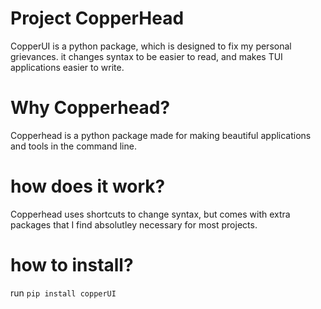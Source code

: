 # Project CopperHead
CopperUI is a python package, which is designed to fix my personal grievances. it changes syntax to be easier to read, and makes TUI applications easier to write.

<h1>Why Copperhead?</h1>
Copperhead is a python package made for making beautiful applications and tools in the command line. 

<h1>how does it work?</h1>
Copperhead uses shortcuts to change syntax, but comes with extra packages that I find absolutley necessary for most projects.

<h1>how to install?</h1>

run ``pip install copperUI``
